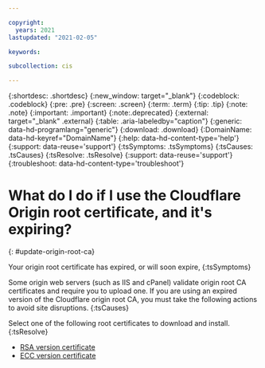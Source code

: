 ```yaml
---

copyright:
  years: 2021
lastupdated: "2021-02-05"

keywords: 

subcollection: cis

---
```


{:shortdesc: .shortdesc}
{:new_window: target="_blank"}
{:codeblock: .codeblock}
{:pre: .pre}
{:screen: .screen}
{:term: .term}
{:tip: .tip}
{:note: .note}
{:important: .important}
{:note:.deprecated}
{:external: target="_blank" .external}
{:table: .aria-labeledby="caption"}
{:generic: data-hd-programlang="generic"}
{:download: .download}
{:DomainName: data-hd-keyref="DomainName"}
{:help: data-hd-content-type='help'}
{:support: data-reuse='support'}
{:tsSymptoms: .tsSymptoms}
{:tsCauses: .tsCauses}
{:tsResolve: .tsResolve}
{:support: data-reuse='support'}
{:troubleshoot: data-hd-content-type='troubleshoot'}

# What do I do if I use the Cloudflare Origin root certificate, and it's expiring?
{: #update-origin-root-ca}

Your origin root certificate has expired, or will soon expire,
{:tsSymptoms}

Some origin web servers (such as IIS and cPanel) validate origin root CA certificates and require you to upload one.
If you are using an expired version of the Cloudflare origin root CA, you must take the following actions to avoid site disruptions.
{:tsCauses}


Select one of the following root certificates to download and install.
{:tsResolve}

  * [RSA version certificate](https://cloud.ibm.com/media/docs/downloads/cis/origin_ca_rsa_root.pem) 
  * [ECC version certificate](https://cloud.ibm.com/media/docs/downloads/cis/origin_ca_ecc_root.pem) 
